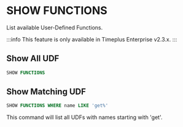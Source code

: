 # SHOW FUNCTIONS

List available User-Defined Functions.

:::info
This feature is only available in Timeplus Enterprise v2.3.x.
:::

## Show All UDF

```sql
SHOW FUNCTIONS
```

## Show Matching UDF

```sql
SHOW FUNCTIONS WHERE name LIKE 'get%'
```

This command will list all UDFs with names starting with 'get'.
